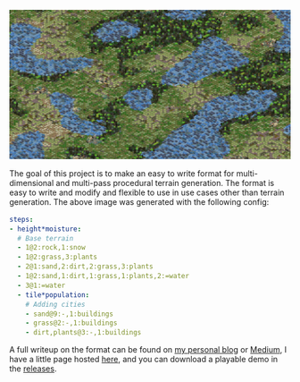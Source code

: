 
![](docs/assets/img/bg.png)

The goal of this project is to make an easy to write format for multi-dimensional and multi-pass procedural terrain generation. The format is easy to write and modify and flexible to use in use cases other than terrain generation. The above image was generated with the following config:


```yaml
steps:
- height*moisture:
  # Base terrain
  - 1@2:rock,1:snow
  - 1@2:grass,3:plants
  - 2@1:sand,2:dirt,2:grass,3:plants
  - 1@2:sand,1:dirt,1:grass,1:plants,2:=water
  - 3@1:=water
  - tile*population:
    # Adding cities
    - sand@9:-,1:buildings
    - grass@2:-,1:buildings
    - dirt,plants@3:-,1:buildings
```

 A full writeup on the format can be found on [my personal blog](https://www.gammagames.net/tutorials/procgen-ruleset) or [Medium](https://medium.com/@gammagames/procedural-generation-ruleset-478a7aeb4c12), I have a little page hosted [here](https://gammagames.github.io/procedural-generation-ruleset/), and you can download a playable demo in the [releases](https://github.com/GammaGames/procedural-generation-ruleset/releases).
